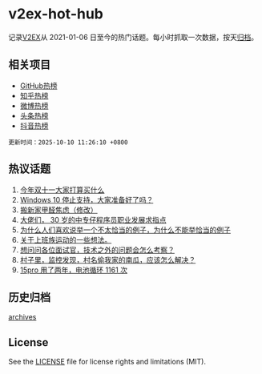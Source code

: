 # v2ex-hot-hub

 记录[V2EX](https://www.v2ex.com/)从 2021-01-06 日至今的热门话题。每小时抓取一次数据，按天[归档](archives)。
 
 ## 相关项目

- [GitHub热榜](https://github.com/snaildev/github-hot-hub)
- [知乎热榜](https://github.com/snaildev/zhihu-hot-hub)
- [微博热榜](https://github.com/snaildev/weibo-hot-hub)
- [头条热榜](https://github.com/snaildev/toutiao-hot-hub)
- [抖音热榜](https://github.com/snaildev/douyin-hot-hub)


 `更新时间：2025-10-10 11:26:10 +0800`

## 热议话题

1. [今年双十一大家打算买什么](https://www.v2ex.com/t/1164050)
1. [Windows 10 停止支持，大家准备好了吗？](https://www.v2ex.com/t/1163876)
1. [搬新家甲醛焦虑（修改）](https://www.v2ex.com/t/1163932)
1. [大佬们， 30 岁的中专仔程序员职业发展求指点](https://www.v2ex.com/t/1163956)
1. [为什么人们喜欢说举一个不太恰当的例子，为什么不能举恰当的例子](https://www.v2ex.com/t/1163973)
1. [关于上班族运动的一些想法。](https://www.v2ex.com/t/1163910)
1. [想问问各位面试官，技术之外的问题会怎么考察？](https://www.v2ex.com/t/1163939)
1. [村子里，监控发现，村名偷我家的南瓜，应该怎么解决？](https://www.v2ex.com/t/1164060)
1. [15pro 用了两年，电池循环 1161 次](https://www.v2ex.com/t/1163987)

## 历史归档

[archives](archives)

## License

See the [LICENSE](LICENSE) file for license rights and limitations (MIT).
